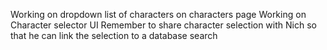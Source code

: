 Working on dropdown list of characters on characters page
Working on Character selector UI
Remember to share character selection with Nich so that he can link the selection to a database search
